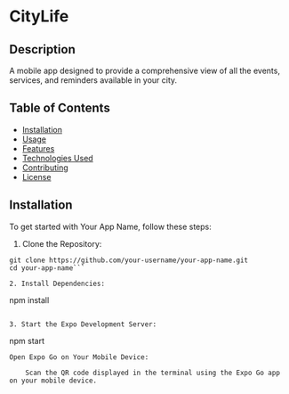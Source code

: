 # CityLife
## Description
A mobile app designed to provide a comprehensive view of all the events, services, and reminders available in your city.

## Table of Contents

- [Installation](#installation)
- [Usage](#usage)
- [Features](#features)
- [Technologies Used](#technologies-used)
- [Contributing](#contributing)
- [License](#license)

## Installation

To get started with Your App Name, follow these steps:

1. Clone the Repository:

```
git clone https://github.com/your-username/your-app-name.git
cd your-app-name```

2. Install Dependencies:
```
npm install
```

3. Start the Expo Development Server:
```
npm start
```
Open Expo Go on Your Mobile Device:

    Scan the QR code displayed in the terminal using the Expo Go app on your mobile device.
